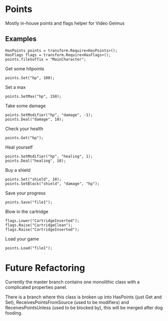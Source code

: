 Points
======

Mostly in-house points and flags helper for Video Geimus

Examples
--------

    HasPoints points = transform.Require<HasPoints>();
    HasFlags flags = transform.Require<HasFlags>();
    points.fileSuffix = "MainCharacter";

Get some hitpoints

    points.Set("hp", 100);

Set a max

    points.SetMax("hp", 150);

Take some damage

    points.SetModifier("hp", "damage", -1);
    points.Deal("damage", 10);
    
Check your health

    points.Get("hp");
    
Heal yourself

    points.SetModifier("hp", "healing", 1);
    points.Deal("healing", 10);
    
Buy a shield

    points.Set("shield", 10);
    points.SetBlock("shield", "damage", "hp");

Save your progress

    points.Save("file1");
    
Blow in the cartridge

    flags.Lower("CartridgeInserted");
    flags.Raise("CartridgeClean");
    flags.Raise("CartridgeInserted");
    
Load your game

    points.Load("file1");

Future Refactoring
==================

Currently the master branch contains one monolithic class with a complicated properties panel.

There is a branch where this class is broken up into HasPoints (just Get and Set), ReceivesPointsFromSource (used to be modifiers) and ReceivesPointsUnless (used to be blocked by), this will be merged after dog fooding.
